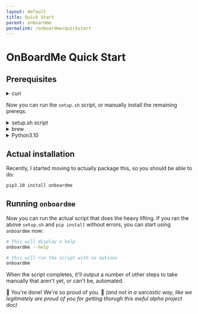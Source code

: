 ```yaml
---
layout: default
title: Quick Start
parent: onboardme
permalink: /onboardme/quickstart
---
```


# OnBoardMe Quick Start

## Prerequisites

<details><summary>curl</summary>

```
# First, make sure you have curl, but it *should* be there already be on macOS.
# if this doesn't return anything, you need to install curl
which curl

# Debian/Ubuntu
sudo apt install -y curl
```

If it's not there on Linux, you can install it with `apt` or use any default package manager like yum, or whatever people who use gentoo use

</details>

Now you can run the `setup.sh` script, or manually install the remaining prereqs.

<details><summary>setup.sh script</summary>

Download and run the setup script to install git, brew, python, and python dependencies. The `setup.sh` will ask for your password to install things. Run the following from your home directory:

```bash
  # macOS uses zsh as the default shell, type bash to get this ancient verison
  # of bash to run the setup and and then onboardme, which will install a 
  # current version of bash. **The script will *not* run properly in zsh**.
  chsh -s /bin/bash
  bash
  
  # Download the setup.sh; you may have to install curl, see above codeblock
  curl -O https://raw.githubusercontent.com/jessebot/onboardme/main/setup.sh
  
  # give it execute permissions
  chmod 0500 ./setup.sh
  
  # NOTE THE . before the script! *Very* important!
  . ./setup.sh
  
  # just in case you didn't run the above script with .
  source ~/.bash_profile || source ~/.bashrc
```

</details>


<details>
  <summary>brew</summary>

  As per the [brew](https://brew.sh) documentation:

  ```bash
  /bin/bash -c "$(curl -fsSL https://raw.githubusercontent.com/Homebrew/install/HEAD/install.sh)"
  ```
  
</details>

<details>
  <summary>Python3.10</summary>

  This is a test of every markdown style I know.

  ```bash
    brew install python@3.10
  ```

</details>


## Actual installation

Recently, I started moving to actually package this, so you should be able to
do:
```bash
pip3.10 install onboardme
```

## Running `onboardme`
Now you can run the actual script that does the heavy lifting. If you ran the
above `setup.sh` and `pip install` without errors, you can start using
`onboardme` now:

```bash
# This will display a help
onboardme --help

# this will run the script with no options
onboardme
```

When the script completes, it'll output a number of other steps to take manually that aren't yet, or can't be, automated.

🎉 You're done! We're so proud of you. 🥹 _(and not in a sarcastic way, like we legitmately are proud of you for getting thorugh this awful alpha project doc)_
